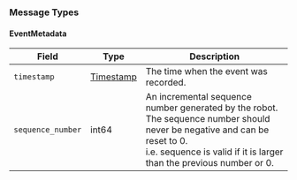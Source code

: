 ### Message Types

#### EventMetadata
| Field            | Type      | Description         |
|------------------|-----------|---------------------|
| `timestamp`      | [Timestamp](https://github.com/protocolbuffers/protobuf/blob/main/src/google/protobuf/timestamp.proto) | The time when the event was recorded.                                                              |
| `sequence_number` | int64                                                                                    | An incremental sequence number generated by the robot.<br>The sequence number should never be negative and can be reset to 0.<br>i.e. sequence is valid if it is larger than the previous number or 0. |

